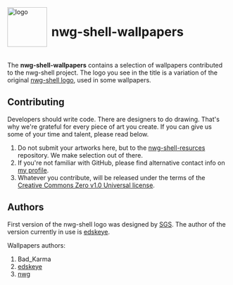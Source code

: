 <img src="https://github.com/nwg-piotr/nwg-shell-wallpapers/assets/20579136/d412727a-b892-4f84-857d-bbda6a3eb621" width="90" style="margin-right:10px" align=left alt="logo">
<H1>nwg-shell-wallpapers</H1><br>

The **nwg-shell-wallpapers** contains a selection of wallpapers contributed to the nwg-shell project. The logo you see in the title 
is a variation of the original [nwg-shell logo](https://github.com/nwg-piotr/nwg-shell-resources/blob/master/resources/logo.svg), used in some wallpapers.

## Contributing

Developers should write code. There are designers to do drawing. That's why we're grateful for every piece of art you 
create. If you can give us some of your time and talent, please read below.

1. Do not submit your artworks here, but to the [nwg-shell-resurces](https://github.com/nwg-piotr/nwg-shell-resources/tree/master/wallpapers) 
repository. We make selection out of there.
2. If you're not familiar with GitHub, please find alternative contact info on [my profile](https://github.com/nwg-piotr).
3. Whatever you contribute, will be released under the terms of the [Creative Commons Zero v1.0 Universal license](https://github.com/nwg-piotr/nwg-shell-wallpapers/blob/main/LICENSE).

## Authors

First version of the nwg-shell logo was designed by [SGS](https://github.com/sgse). The author of the version 
currently in use is [edskeye](https://github.com/edskeye). 

Wallpapers authors:

1. Bad_Karma
2. [edskeye](https://github.com/edskeye)
3. [nwg](https://github.com/nwg-piotr)
